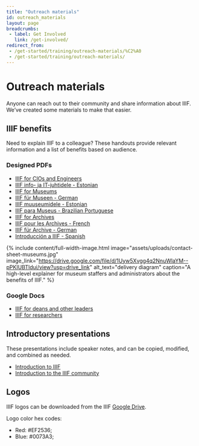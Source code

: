 ```yaml
---
title: "Outreach materials"
id: outreach_materials
layout: page
breadcrumbs:
 - label: Get Involved
   link: /get-involved/
redirect_from:
 - /get-started/training/outreach-materials/%C2%A0
 - /get-started/training/outreach-materials/
---
```


# Outreach materials

Anyone can reach out to their community and share information about IIIF. We’ve created some materials to make that easier.

## IIIF benefits
Need to explain IIIF to a colleague? These handouts provide relevant information and a list of benefits based on audience.

### Designed PDFs

- [IIIF for CIOs and Engineers](https://drive.google.com/file/d/1hpzfTnk-uIQeBThvs4xMK9jJtggC3-Si/view?usp=drive_link)
- [IIIF info- ja IT-juhtidele - Estonian](https://drive.google.com/file/d/15JAPP70D5zqRr3O7blTMj_fSVTwD7Ef3/view?usp=drive_link)
- [IIIF for Museums](https://drive.google.com/file/d/1Uyw5Xvgg4q2NnuWlaYM--pPKIUBTldui/view?usp=drive_link)
- [IIIF für Museen - German](https://drive.google.com/file/d/1EulwEtUK5R_MA8YXem3dmEWSuJj2K0CY/view?usp=sharing)
- [IIIF muuseumidele - Estonian](https://drive.google.com/file/d/1ZcIGynnsNrgPxk7-A8aokbGwlEWlccUt/view?usp=drive_link)
- [IIIF para Museus - Brazilian Portuguese](https://drive.google.com/file/d/1zoAITW_Yp779dlzzLHLvK8O39TEZFb8m/view?usp=drive_link)
- [IIIF for Archives](https://drive.google.com/file/d/1kw_M1XQ80h3QzWbIo8QYkL2Jt8YgZgEy/view?usp=drive_link)
- [IIIF pour les Archives - French](https://drive.google.com/file/d/1aj0-eCr1EWLUyt59l0z_pZ6-hITbEFWw/view?usp=drive_link)
- [IIIF für Archive - German](https://drive.google.com/file/d/16B9YOcErTWo-DQUtlhsBsgHpISw3IK15/view?usp=drive_link)
- [Introducción a IIIF - Spanish](https://drive.google.com/file/d/1bHSO0R9AktjT_ZJxnUovTFkXdf3yGyx_/view?usp=drive_link)


{% include content/full-width-image.html image="assets/uploads/contact-sheet-museums.jpg" image_link="https://drive.google.com/file/d/1Uyw5Xvgg4q2NnuWlaYM--pPKIUBTldui/view?usp=drive_link" alt_text="delivery diagram" caption="A high-level explainer for museum staffers and administrators about the benefits of IIIF." %}

### Google Docs
- [IIIF for deans and other leaders](https://docs.google.com/document/d/1G62fUv1V6iUhskMDNgZlcyXVoIk4O9_FIOrL4kjlxXM/edit?usp=sharing)
- [IIIF for researchers](https://docs.google.com/document/d/1GWfh0F6HlzJtII9JxyED2CQ4eH9qwtGdO9yhMHxqvjs/edit?usp=sharing)


## Introductory presentations
These presentations include speaker notes, and can be copied, modified, and combined as needed.
- [Introduction to IIIF](https://docs.google.com/presentation/d/1Qg6fHn6p040crWf8bbE4v3heVQepqa9DnDP8yks3tk0/edit?usp=sharing)
- [Introduction to the IIIF community](https://docs.google.com/presentation/d/1TSdrdwrk-nI1pWknZfiUkkYc4a4Ktc6pdsY8pACs4eI/edit?usp=sharing)

## Logos
IIIF logos can be downloaded from the IIIF [Google Drive](https://drive.google.com/drive/folders/1XHSqgM1msVx7oi7Pqw30PEKTVbG4PeTK).

Logo color hex codes:
- Red: #EF2536;
- Blue: #0073A3;

